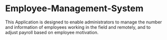 # Employee-Management-System
This Application is designed to enable administrators to manage the number and information of employees working in the field and remotely, and to adjust payroll based on employee motivation.
